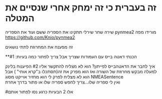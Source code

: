 # זה בעברית כי זה ימחק אחרי שנסיים את המטלה
שירה שחר שירלי תתקינו את הספריה ששם ועוד את הספריה pynmea2 
מורידו מפה https://github.com/Knio/pynmea2

זה מפענח את המחרוזת לתתי נושאים


**הכנתי דאטה בייס עם העמודות שצריך אבל צריך לפתור כמה בעיות:
#1

איך לחבר את הדאטהבייס לפייתון? הוא לא מצליח להתקשר אליו
#2
הפיענוח בלינק למעלה מבקש  מחרוזת של השורה ואז הוא מפרק את זה(תסתכלו ב"קרא אותי" ) 
אבל הוא לא מצליח לפרק לי 
הוא מחזיר אוייקט מסוג NMEASentence  
ואין לי ספריה שלו...צריך לחפש ספריה שלו או פתור בדרך אחרת

#אלו 2 הבעיות כרגע נסו לפתור אותם 
